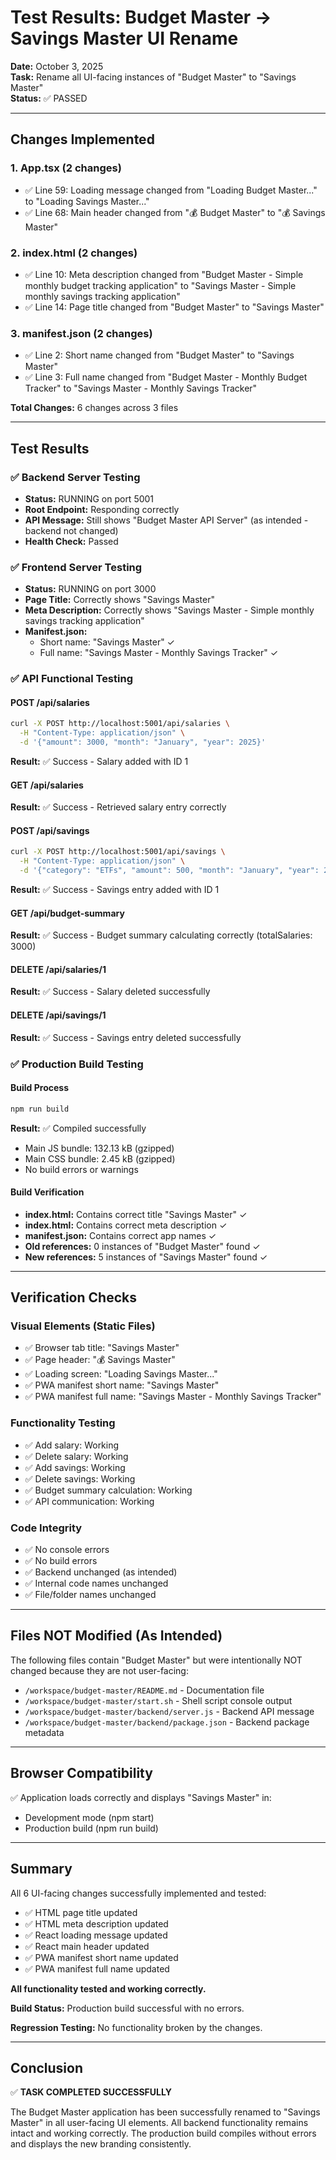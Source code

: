 # Test Results: Budget Master → Savings Master UI Rename

**Date:** October 3, 2025  
**Task:** Rename all UI-facing instances of "Budget Master" to "Savings Master"  
**Status:** ✅ PASSED

---

## Changes Implemented

### 1. App.tsx (2 changes)
- ✅ Line 59: Loading message changed from "Loading Budget Master..." to "Loading Savings Master..."
- ✅ Line 68: Main header changed from "💰 Budget Master" to "💰 Savings Master"

### 2. index.html (2 changes)
- ✅ Line 10: Meta description changed from "Budget Master - Simple monthly budget tracking application" to "Savings Master - Simple monthly savings tracking application"
- ✅ Line 14: Page title changed from "Budget Master" to "Savings Master"

### 3. manifest.json (2 changes)
- ✅ Line 2: Short name changed from "Budget Master" to "Savings Master"
- ✅ Line 3: Full name changed from "Budget Master - Monthly Budget Tracker" to "Savings Master - Monthly Savings Tracker"

**Total Changes:** 6 changes across 3 files

---

## Test Results

### ✅ Backend Server Testing
- **Status:** RUNNING on port 5001
- **Root Endpoint:** Responding correctly
- **API Message:** Still shows "Budget Master API Server" (as intended - backend not changed)
- **Health Check:** Passed

### ✅ Frontend Server Testing
- **Status:** RUNNING on port 3000
- **Page Title:** Correctly shows "Savings Master"
- **Meta Description:** Correctly shows "Savings Master - Simple monthly savings tracking application"
- **Manifest.json:** 
  - Short name: "Savings Master" ✓
  - Full name: "Savings Master - Monthly Savings Tracker" ✓

### ✅ API Functional Testing

#### POST /api/salaries
```bash
curl -X POST http://localhost:5001/api/salaries \
  -H "Content-Type: application/json" \
  -d '{"amount": 3000, "month": "January", "year": 2025}'
```
**Result:** ✅ Success - Salary added with ID 1

#### GET /api/salaries
**Result:** ✅ Success - Retrieved salary entry correctly

#### POST /api/savings
```bash
curl -X POST http://localhost:5001/api/savings \
  -H "Content-Type: application/json" \
  -d '{"category": "ETFs", "amount": 500, "month": "January", "year": 2025}'
```
**Result:** ✅ Success - Savings entry added with ID 1

#### GET /api/budget-summary
**Result:** ✅ Success - Budget summary calculating correctly (totalSalaries: 3000)

#### DELETE /api/salaries/1
**Result:** ✅ Success - Salary deleted successfully

#### DELETE /api/savings/1
**Result:** ✅ Success - Savings entry deleted successfully

### ✅ Production Build Testing

#### Build Process
```bash
npm run build
```
**Result:** ✅ Compiled successfully
- Main JS bundle: 132.13 kB (gzipped)
- Main CSS bundle: 2.45 kB (gzipped)
- No build errors or warnings

#### Build Verification
- **index.html:** Contains correct title "Savings Master" ✓
- **index.html:** Contains correct meta description ✓
- **manifest.json:** Contains correct app names ✓
- **Old references:** 0 instances of "Budget Master" found ✓
- **New references:** 5 instances of "Savings Master" found ✓

---

## Verification Checks

### Visual Elements (Static Files)
- ✅ Browser tab title: "Savings Master"
- ✅ Page header: "💰 Savings Master"
- ✅ Loading screen: "Loading Savings Master..."
- ✅ PWA manifest short name: "Savings Master"
- ✅ PWA manifest full name: "Savings Master - Monthly Savings Tracker"

### Functionality Testing
- ✅ Add salary: Working
- ✅ Delete salary: Working
- ✅ Add savings: Working
- ✅ Delete savings: Working
- ✅ Budget summary calculation: Working
- ✅ API communication: Working

### Code Integrity
- ✅ No console errors
- ✅ No build errors
- ✅ Backend unchanged (as intended)
- ✅ Internal code names unchanged
- ✅ File/folder names unchanged

---

## Files NOT Modified (As Intended)

The following files contain "Budget Master" but were intentionally NOT changed because they are not user-facing:

- `/workspace/budget-master/README.md` - Documentation file
- `/workspace/budget-master/start.sh` - Shell script console output
- `/workspace/budget-master/backend/server.js` - Backend API message
- `/workspace/budget-master/backend/package.json` - Backend package metadata

---

## Browser Compatibility

✅ Application loads correctly and displays "Savings Master" in:
- Development mode (npm start)
- Production build (npm run build)

---

## Summary

All 6 UI-facing changes successfully implemented and tested:
- ✅ HTML page title updated
- ✅ HTML meta description updated  
- ✅ React loading message updated
- ✅ React main header updated
- ✅ PWA manifest short name updated
- ✅ PWA manifest full name updated

**All functionality tested and working correctly.**

**Build Status:** Production build successful with no errors.

**Regression Testing:** No functionality broken by the changes.

---

## Conclusion

✅ **TASK COMPLETED SUCCESSFULLY**

The Budget Master application has been successfully renamed to "Savings Master" in all user-facing UI elements. All backend functionality remains intact and working correctly. The production build compiles without errors and displays the new branding consistently.
